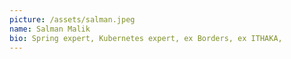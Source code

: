```yaml
---
picture: /assets/salman.jpeg
name: Salman Malik
bio: Spring expert, Kubernetes expert, ex Borders, ex ITHAKA,
---
```

